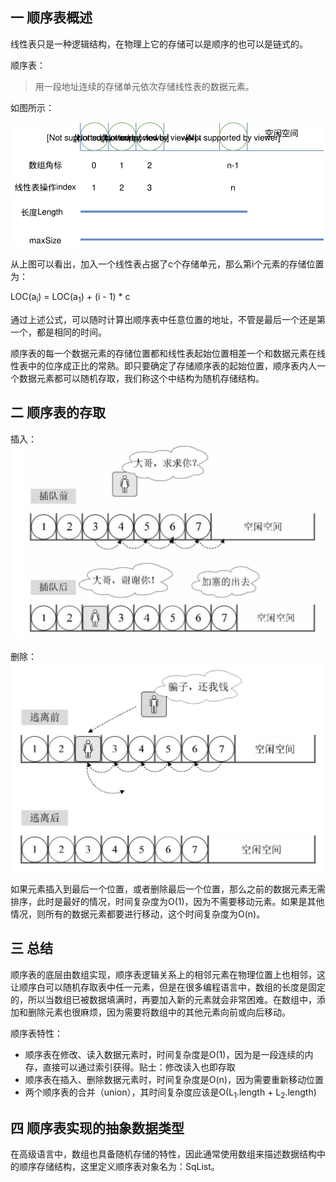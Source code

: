 ## 一 顺序表概述

线性表只是一种逻辑结构，在物理上它的存储可以是顺序的也可以是链式的。  

顺序表：
> 用一段地址连续的存储单元依次存储线性表的数据元素。  

如图所示：  

![](../images/structure/list-01.svg) 

从上图可以看出，加入一个线性表占据了c个存储单元，那么第i个元素的存储位置为：  

LOC(a<sub>i</sub>) = LOC(a<sub>1</sub>) + (i - 1) * c   

通过上述公式，可以随时计算出顺序表中任意位置的地址，不管是最后一个还是第一个，都是相同的时间。  

顺序表的每一个数据元素的存储位置都和线性表起始位置相差一个和数据元素在线性表中的位序成正比的常熟。即只要确定了存储顺序表的起始位置，顺序表内人一个数据元素都可以随机存取，我们称这个中结构为随机存储结构。   

## 二 顺序表的存取 

插入：  
![](../images/structure/list-02.png)  

删除：  
![](../images/structure/list-03.png)    

如果元素插入到最后一个位置，或者删除最后一个位置，那么之前的数据元素无需排序，此时是最好的情况，时间复杂度为O(1)，因为不需要移动元素。如果是其他情况，则所有的数据元素都要进行移动，这个时间复杂度为O(n)。  

## 三 总结

顺序表的底层由数组实现，顺序表逻辑关系上的相邻元素在物理位置上也相邻，这让顺序白可以随机存取表中任一元素，但是在很多编程语言中，数组的长度是固定的，所以当数组已被数据填满时，再要加入新的元素就会非常困难。在数组中，添加和删除元素也很麻烦，因为需要将数组中的其他元素向前或向后移动。   

顺序表特性：
- 顺序表在修改、读入数据元素时，时间复杂度是O(1)，因为是一段连续的内存，直接可以通过索引获得。贴士：修改读入也即存取
- 顺序表在插入、删除数据元素时，时间复杂度是O(n)，因为需要重新移动位置
- 两个顺序表的合并（union），其时间复杂度应该是O(L<sub>1</sub>.length + L<sub>2</sub>.length)

## 四 顺序表实现的抽象数据类型

在高级语言中，数组也具备随机存储的特性，因此通常使用数组来描述数据结构中的顺序存储结构，这里定义顺序表对象名为：SqList。  

